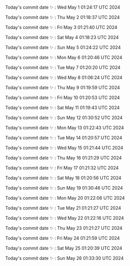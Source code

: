 Today's commit date ✨ : Wed May 1 01:24:17 UTC 2024 

Today's commit date ✨ : Thu May 2 01:18:37 UTC 2024 

Today's commit date ✨ : Fri May 3 01:21:40 UTC 2024 

Today's commit date ✨ : Sat May 4 01:18:23 UTC 2024 

Today's commit date ✨ : Sun May 5 01:24:22 UTC 2024 

Today's commit date ✨ : Mon May 6 01:20:46 UTC 2024 

Today's commit date ✨ : Tue May 7 01:20:20 UTC 2024 

Today's commit date ✨ : Wed May 8 01:06:24 UTC 2024 

Today's commit date ✨ : Thu May 9 01:19:59 UTC 2024 

Today's commit date ✨ : Fri May 10 01:20:53 UTC 2024 

Today's commit date ✨ : Sat May 11 01:19:43 UTC 2024 

Today's commit date ✨ : Sun May 12 01:30:52 UTC 2024 

Today's commit date ✨ : Mon May 13 01:22:43 UTC 2024 

Today's commit date ✨ : Tue May 14 01:20:57 UTC 2024 

Today's commit date ✨ : Wed May 15 01:21:44 UTC 2024 

Today's commit date ✨ : Thu May 16 01:21:29 UTC 2024 

Today's commit date ✨ : Fri May 17 01:21:32 UTC 2024 

Today's commit date ✨ : Sat May 18 01:20:56 UTC 2024 

Today's commit date ✨ : Sun May 19 01:30:46 UTC 2024 

Today's commit date ✨ : Mon May 20 01:22:06 UTC 2024 

Today's commit date ✨ : Tue May 21 01:21:27 UTC 2024 

Today's commit date ✨ : Wed May 22 01:22:16 UTC 2024 

Today's commit date ✨ : Thu May 23 01:21:27 UTC 2024 

Today's commit date ✨ : Fri May 24 01:21:59 UTC 2024 

Today's commit date ✨ : Sat May 25 01:20:39 UTC 2024 

Today's commit date ✨ : Sun May 26 01:33:30 UTC 2024 


